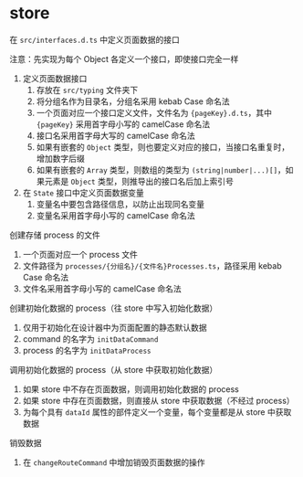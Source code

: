 # store

在 `src/interfaces.d.ts` 中定义页面数据的接口

注意：先实现为每个 Object 各定义一个接口，即使接口完全一样

1. 定义页面数据接口
   1. 存放在 `src/typing` 文件夹下
   2. 将分组名作为目录名，分组名采用 kebab Case 命名法
   3. 一个页面对应一个接口定义文件，文件名为 `{pageKey}.d.ts`，其中 `{pageKey}` 采用首字母小写的 camelCase 命名法
   4. 接口名采用首字母大写的 camelCase 命名法
   5. 如果有嵌套的 `Object` 类型，则也要定义对应的接口，当接口名重复时，增加数字后缀
   6. 如果有嵌套的 `Array` 类型，则数组的类型为 `(string|number|...)[]`，如果元素是 `Object` 类型，则推导出的接口名后加上索引号
2. 在 `State` 接口中定义页面数据变量
   1. 变量名中要包含路径信息，以防止出现同名变量
   2. 变量名采用首字母小写的 camelCase 命名法

创建存储 process 的文件

1. 一个页面对应一个 process 文件
2. 文件路径为 `processes/{分组名}/{文件名}Processes.ts`，路径采用 kebab Case 命名法
3. 文件名采用首字母小写的 camelCase 命名法

创建初始化数据的 process（往 store 中写入初始化数据）

1. 仅用于初始化在设计器中为页面配置的静态默认数据
2. command 的名字为 `initDataCommand`
3. process 的名字为 `initDataProcess`

调用初始化数据的 process（从 store 中获取初始化数据）

1. 如果 store 中不存在页面数据，则调用初始化数据的 process
2. 如果 store 中存在页面数据，则直接从 store 中获取数据（不经过 process）
3. 为每个具有 `dataId` 属性的部件定义一个变量，每个变量都是从 store 中获取数据

销毁数据

1. 在 `changeRouteCommand` 中增加销毁页面数据的操作
